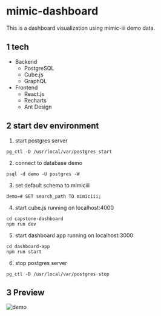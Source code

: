 # mimic-dashboard
This is a dashboard visualization using mimic-iii demo data.
## 1 tech

- Backend
    - PostgreSQL
    - Cube.js
    - GraphQL
- Frontend
    - React.js
    - Recharts
    - Ant Design

## 2 start dev environment 
1. start postgres server
```
pg_ctl -D /usr/local/var/postgres start
```
2. connect to database demo
```
psql -d demo -U postgres -W
```
3. set default schema to mimiciii
```
demo=# SET search_path TO mimiciii;
```
4. start cube.js running on localhost:4000
```
cd capstone-dashboard
npm run dev
```
5. start dashboard app running on localhost:3000
```
cd dashboard-app
npm run start 
```
6. stop postgres server
```
pg_ctl -D /usr/local/var/postgres stop
```
## 3 Preview
![demo](https://github.com/yngyuan/mimic-dashboard/blob/main/arch.png?raw=true)